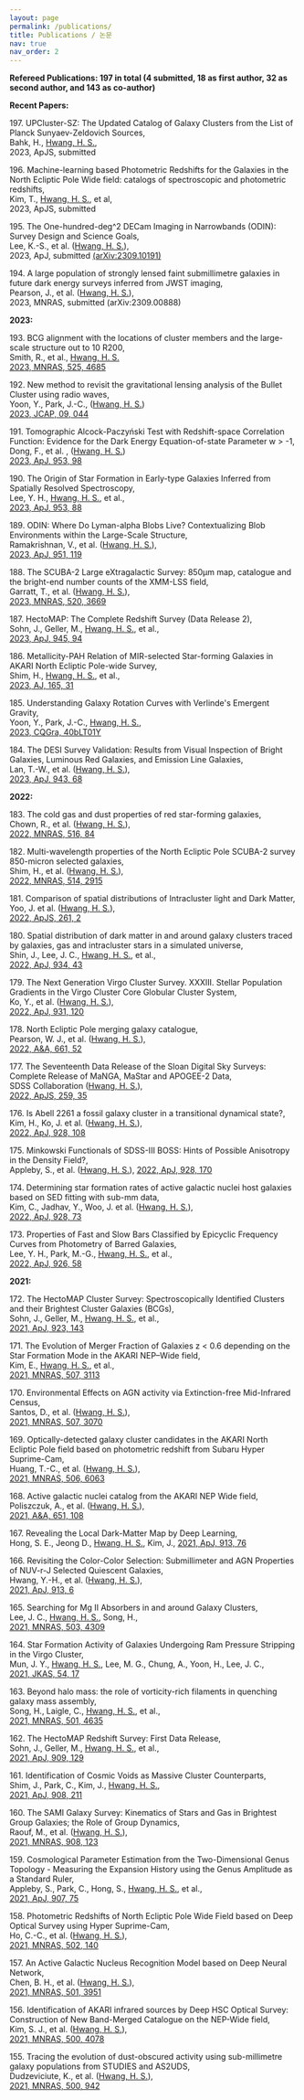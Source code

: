 ```yaml
---
layout: page
permalink: /publications/
title: Publications / 논문
nav: true
nav_order: 2
---
```


**Refereed Publications: 197 in total (4 submitted, 18 as first author, 32 as second author, and 143 as co-author)**

**Recent Papers:**

197\. UPCluster-SZ: The Updated Catalog of Galaxy Clusters from the List of Planck Sunyaev-Zeldovich Sources,  
    Bahk, H., <u>Hwang, H. S.</u>,  
    2023, ApJS, submitted

196\.  Machine-learning based Photometric Redshifts for the Galaxies in the North Ecliptic Pole Wide field: catalogs of spectroscopic and photometric redshifts,  
     Kim, T., <u>Hwang, H. S.</u>, et al,  
     2023, ApJS, submitted

195\. The One-hundred-deg^2 DECam Imaging in Narrowbands (ODIN): Survey Design and Science Goals,  
     Lee, K.-S., et al. (<u>Hwang, H. S.</u>),  
     2023, ApJ, submitted [(arXiv:2309.10191)](https://ui.adsabs.harvard.edu/abs/2024ApJ...962...36L/abstract)

194\. A large population of strongly lensed faint submillimetre galaxies in future dark energy surveys inferred from JWST imaging,  
     Pearson, J., et al. (<u>Hwang, H. S.</u>),  
     2023, MNRAS, submitted (arXiv:2309.00888)

**2023:**

193\. BCG alignment with the locations of cluster members and the large-scale structure out to 10 R200,  
     Smith, R., et al., <u>Hwang, H. S.</u>  
     [2023, MNRAS, 525, 4685](https://ui.adsabs.harvard.edu/abs/2023MNRAS.525.4685S/abstract)

192\. New method to revisit the gravitational lensing analysis of the Bullet Cluster using radio waves,  
     Yoon, Y., Park, J.-C., (<u>Hwang, H. S.</u>)  
     [2023, JCAP, 09, 044](https://ui.adsabs.harvard.edu/abs/2023JCAP...09..044Y/abstract)

191\. Tomographic Alcock-Paczyński Test with Redshift-space Correlation Function: Evidence for the Dark Energy Equation-of-state Parameter w > -1,  
     Dong, F., et al. , (<u>Hwang, H. S.</u>)  
     [2023, ApJ, 953, 98](https://ui.adsabs.harvard.edu/abs/2023ApJ...953...98D/abstract)

190\. The Origin of Star Formation in Early-type Galaxies Inferred from Spatially Resolved Spectroscopy,  
     Lee, Y. H., <u>Hwang, H. S.</u>, et al.,  
     [2023, ApJ, 953, 88](https://ui.adsabs.harvard.edu/abs/2023ApJ...953...88L/abstract)

189\. ODIN: Where Do Lyman-alpha Blobs Live? Contextualizing Blob Environments within the Large-Scale Structure,  
     Ramakrishnan, V., et al. (<u>Hwang, H. S.</u>),  
     [2023, ApJ, 951, 119](https://ui.adsabs.harvard.edu/abs/2023ApJ...951..119R/abstract)

188\. The SCUBA-2 Large eXtragalactic Survey: 850μm map, catalogue and the bright-end number counts of the XMM-LSS field,  
     Garratt, T., et al. (<u>Hwang, H. S.</u>),  
     [2023, MNRAS, 520, 3669](https://ui.adsabs.harvard.edu/abs/2023MNRAS.520.3669G/abstract)

187\. HectoMAP: The Complete Redshift Survey (Data Release 2),  
     Sohn, J., Geller, M., <u>Hwang, H. S.</u>, et al.,  
     [2023, ApJ, 945, 94](https://ui.adsabs.harvard.edu/abs/2023ApJ...945...94S/abstract)

186\. Metallicity-PAH Relation of MIR-selected Star-forming Galaxies in AKARI North Ecliptic Pole-wide Survey,  
     Shim, H., <u>Hwang, H. S.</u>, et al.,  
     [2023, AJ, 165, 31](https://ui.adsabs.harvard.edu/abs/2023AJ....165...31S/abstract)

185\. Understanding Galaxy Rotation Curves with Verlinde's Emergent Gravity,  
     Yoon, Y., Park, J.-C., <u>Hwang, H. S.</u>,   
     [2023, CQGra, 40bLT01Y](https://ui.adsabs.harvard.edu/abs/2023CQGra..40bLT01Y/abstract)

184\. The DESI Survey Validation: Results from Visual Inspection of Bright Galaxies, Luminous Red Galaxies, and Emission Line Galaxies,   
     Lan, T.-W., et al. (<u>Hwang, H. S.</u>),  
     [2023, ApJ, 943, 68](about:blank)

**2022:**

183\. The cold gas and dust properties of red star-forming galaxies,    
     Chown, R., et al. (<u>Hwang, H. S.</u>),  
     [2022, MNRAS, 516, 84](https://ui.adsabs.harvard.edu/abs/2022MNRAS.516...84C/abstract)

182\. Multi-wavelength properties of the North Ecliptic Pole SCUBA-2 survey 850-micron selected galaxies,  
     Shim, H., et al. (<u>Hwang, H. S.</u>),  
     [2022, MNRAS, 514, 2915](https://ui.adsabs.harvard.edu/abs/2022MNRAS.514.2915S/abstract)

181\. Comparison of spatial distributions of Intracluster light and Dark Matter,  
     Yoo, J. et al. (<u>Hwang, H. S.</u>),  
     [2022, ApJS, 261, 2](https://ui.adsabs.harvard.edu/abs/2022ApJS..261...28Y/abstract)

180\. Spatial distribution of dark matter in and around galaxy clusters traced by galaxies, gas and intracluster stars in a simulated universe,  
     Shin, J., Lee, J. C., <u>Hwang, H. S.</u>, et al.,  
     [2022, ApJ, 934, 43](https://ui.adsabs.harvard.edu/abs/2022ApJ...934...43S/abstract) 

179\. The Next Generation Virgo Cluster Survey. XXXIII. Stellar Population Gradients in the Virgo Cluster Core Globular Cluster System,  
     Ko, Y., et al. (<u>Hwang, H. S.</u>),  
     [2022, ApJ, 931, 120](https://ui.adsabs.harvard.edu/abs/2022ApJ...931..120K/abstract)

178\. North Ecliptic Pole merging galaxy catalogue,  
     Pearson, W. J., et al. (<u>Hwang, H. S.</u>),  
     [2022, A&A, 661, 52](https://ui.adsabs.harvard.edu/abs/2022A%26A...661A..52P/abstract)

177\. The Seventeenth Data Release of the Sloan Digital Sky Surveys: Complete Release of MaNGA, MaStar and APOGEE-2 Data,  
     SDSS Collaboration (<u>Hwang, H. S.</u>),  
     [2022, ApJS, 259, 35](https://ui.adsabs.harvard.edu/abs/2022ApJS..259...35A/abstract)

176\. Is Abell 2261 a fossil galaxy cluster in a transitional dynamical state?,  
     Kim, H., Ko, J. et al. (<u>Hwang, H. S.</u>),  
     [2022, ApJ, 928, 108](https://ui.adsabs.harvard.edu/abs/2022ApJ...928..170K/abstract)

175\. Minkowski Functionals of SDSS-III BOSS: Hints of Possible Anisotropy in the Density Field?,  
     Appleby, S., et al. (<u>Hwang, H. S.</u>),
     [2022, ApJ, 928, 170](https://ui.adsabs.harvard.edu/abs/2022ApJ...928..108A/abstract)

174\. Determining star formation rates of active galactic nuclei host galaxies based on SED fitting with sub-mm data,  
     Kim, C., Jadhav, Y., Woo, J. et al. (<u>Hwang, H. S.</u>),  
     [2022, ApJ, 928, 73](https://ui.adsabs.harvard.edu/abs/2022ApJ...928...73K/abstract)

173\. Properties of Fast and Slow Bars Classified by Epicyclic Frequency Curves from Photometry of Barred Galaxies,  
     Lee, Y. H., Park, M.-G., <u>Hwang, H. S.</u>, et al.,  
     [2022, ApJ, 926, 58](https://ui.adsabs.harvard.edu/abs/2022ApJ...926...58L/abstract)
 
 **2021:**

 172\. The HectoMAP Cluster Survey: Spectroscopically Identified Clusters and their Brightest Cluster Galaxies (BCGs),  
      Sohn, J., Geller, M., <u>Hwang, H. S.</u>, et al.,  
      [2021, ApJ, 923, 143](https://ui.adsabs.harvard.edu/abs/2021ApJ...923..143S/abstract)

171\. The Evolution of Merger Fraction of Galaxies z < 0.6 depending on the Star Formation Mode in the AKARI NEP–Wide field,  
     Kim, E., <u>Hwang, H. S.</u>, et al.,  
     [2021, MNRAS, 507, 3113](https://ui.adsabs.harvard.edu/abs/2021MNRAS.507.3113K/abstract)

170\. Environmental Effects on AGN activity via Extinction-free Mid-Infrared Census,  
     Santos, D., et al. (<u>Hwang, H. S.</u>),  
     [2021, MNRAS, 507, 3070](https://ui.adsabs.harvard.edu/abs/2021MNRAS.507.3070S/abstract)

169\. Optically-detected galaxy cluster candidates in the AKARI North Ecliptic Pole field based on photometric redshift from Subaru Hyper Suprime-Cam,  
     Huang, T.-C., et al. (<u>Hwang, H. S.</u>),  
     [2021, MNRAS, 506, 6063](https://ui.adsabs.harvard.edu/abs/2021MNRAS.506.6063H/abstract)

168\. Active galactic nuclei catalog from the AKARI NEP Wide field,  
     Poliszczuk, A., et al. (<u>Hwang, H. S.</u>),  
     [2021, A&A, 651, 108](https://ui.adsabs.harvard.edu/abs/2021A%26A...651A.108P/abstract)

167\. Revealing the Local Dark-Matter Map by Deep Learning,  
     Hong, S. E., Jeong D., <u>Hwang, H. S.</u>, Kim, J.,
     [2021, ApJ, 913, 76](https://ui.adsabs.harvard.edu/abs/2021ApJ...913...76H/abstract)

166\. Revisiting the Color-Color Selection: Submillimeter and AGN Properties of NUV-r-J Selected Quiescent Galaxies,  
     Hwang, Y.-H., et al. (<u>Hwang, H. S.</u>),  
     [2021, ApJ, 913, 6](https://ui.adsabs.harvard.edu/abs/2021ApJ...913....6H/abstract)

165\. Searching for Mg II Absorbers in and around Galaxy Clusters,  
     Lee, J. C., <u>Hwang, H. S.</u>, Song, H.,  
     [2021, MNRAS, 503, 4309](https://ui.adsabs.harvard.edu/abs/2021MNRAS.503.4309L/abstract)

164\. Star Formation Activity of Galaxies Undergoing Ram Pressure Stripping in the Virgo Cluster,  
     Mun, J. Y., <u>Hwang, H. S.</u>, Lee, M. G., Chung, A., Yoon, H., Lee, J. C.,  
     [2021, JKAS, 54, 17](https://ui.adsabs.harvard.edu/abs/2021JKAS...54...17M/abstract)

163\. Beyond halo mass: the role of vorticity-rich filaments in quenching galaxy mass assembly,  
     Song, H., Laigle, C., <u>Hwang, H. S.</u>, et al.,  
     [2021, MNRAS, 501, 4635](https://ui.adsabs.harvard.edu/abs/2021MNRAS.501.4635S/abstract)

162\. The HectoMAP Redshift Survey: First Data Release,  
     Sohn, J., Geller, M., <u>Hwang, H. S.</u>, et al.,  
     [2021, ApJ, 909, 129](https://ui.adsabs.harvard.edu/abs/2021ApJ...909..129S/abstract)

161\. Identification of Cosmic Voids as Massive Cluster Counterparts,  
     Shim, J., Park, C., Kim, J., <u>Hwang, H. S.</u>,  
     [2021, ApJ, 908, 211](https://ui.adsabs.harvard.edu/abs/2021ApJ...908..211S/abstract)

160\. The SAMI Galaxy Survey: Kinematics of Stars and Gas in Brightest Group Galaxies; the Role of Group Dynamics,  
     Raouf, M., et al. (<u>Hwang, H. S.</u>),  
     [2021, MNRAS, 908, 123](https://ui.adsabs.harvard.edu/abs/2021ApJ...908..123R/abstract)

159\. Cosmological Parameter Estimation from the Two-Dimensional Genus Topology - Measuring the Expansion History using the Genus Amplitude as a Standard Ruler,  
     Appleby, S., Park, C., Hong, S., <u>Hwang, H. S.</u>, et al.,  
     [2021, ApJ, 907, 75](https://ui.adsabs.harvard.edu/abs/2021ApJ...907...75A/abstract)

158\. Photometric Redshifts of North Ecliptic Pole Wide Field based on Deep Optical Survey using Hyper Suprime-Cam,  
     Ho, C.-C., et al. (<u>Hwang, H. S.</u>),  
     [2021, MNRAS, 502, 140](https://ui.adsabs.harvard.edu/abs/2021MNRAS.502..140H/abstract)

157\. An Active Galactic Nucleus Recognition Model based on Deep Neural Network,  
     Chen, B. H., et al. (<u>Hwang, H. S.</u>),  
     [2021, MNRAS, 501, 3951](https://ui.adsabs.harvard.edu/abs/2021MNRAS.501.3951C/abstract)

156\. Identification of AKARI infrared sources by Deep HSC Optical Survey: Construction of New Band-Merged Catalogue on the NEP-Wide field,  
     Kim, S. J., et al. (<u>Hwang, H. S.</u>),  
     [2021, MNRAS, 500, 4078](https://ui.adsabs.harvard.edu/abs/2021MNRAS.500.4078K/abstract)

155\. Tracing the evolution of dust-obscured activity using sub-millimetre galaxy populations from STUDIES and AS2UDS,  
     Dudzeviciute, K., et al. (<u>Hwang, H. S.</u>),  
     [2021, MNRAS, 500, 942](https://ui.adsabs.harvard.edu/abs/2021MNRAS.500..942D/abstract)

